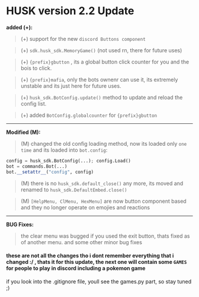# HUSK version 2.2 Update

**added (+):**

 > (+) support for the new `discord Buttons component`
 
 > (+) `sdk.husk_sdk.MemoryGame()` (not used rn, there for future uses)
 
 > (+) `{prefix}gbutton` , its a global button click counter for you and the bois to click.
 
 > (+) `{prefix}mafia`, only the bots ownenr can use it, its extremely unstable and its just here for future uses.
 
 > (+) `husk_sdk.BotConfig.update()` method to update and reload the config list.
 
 > (+) added `BotConfig.globalcounter` for `{prefix}gbutton`
 -----------
 **Modified (M):**
 
 > (M) changed the old config loading method, now its loaded only `one time` and its loaded into `bot.config`:
```py
config = husk_sdk.BotConfig(...); config.Load()
bot = commands.Bot(...)
bot.__setattr__("config", config)
```
> (M) there is no `husk_sdk.default_close()` any more, its moved and renamed to `husk_sdk.DefaultEmbed.close()`

> (M) `[HelpMenu, ClMenu, HexMenu]` are now button component based and they no longer operate on emojies and reactions
-----------
**BUG Fixes:**
> the clear menu was bugged if you used the exit button, thats fixed as of another menu.
> and some other minor bug fixes
 
#### these are not all the changes tho i dont remember everything that i changed :/ , thats it for this update, the next one will contain some `GAMES` for people to play in discord including a pokemon game
if you look into the .gitignore file, youll see the games.py part, so stay tuned ;)
